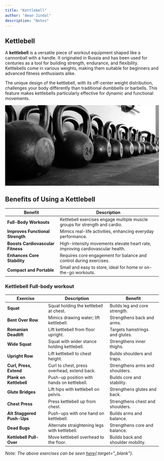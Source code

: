 ```yaml
---
title: "Kettlebell"
author: "Aman Jindal"
description: "Notes"
---
```


## Kettlebell

A **kettlebell** is a versatile piece of workout equipment shaped like a cannonball with a handle. It originated in Russia and has been used for centuries as a tool for building strength, endurance, and flexibility. Kettlebells come in various weights, making them suitable for beginners and advanced fitness enthusiasts alike.

The unique design of the kettlebell, with its off-center weight distribution, challenges your body differently than traditional dumbbells or barbells. This feature makes kettlebells particularly effective for dynamic and functional movements.

![Kettlebell](./Images/Fitness/Kettlebell.jpeg)

## Benefits of Using a Kettlebell

| **Benefit**               | **Description**                                                                 |
|---------------------------|---------------------------------------------------------------------------------|
| **Full-Body Workouts**     | Kettlebell exercises engage multiple muscle groups for strength and cardio.     |
| **Improves Functional Strength** | Mimics real-life activities, enhancing everyday performance.                  |
| **Boosts Cardiovascular Fitness** | High-intensity movements elevate heart rate, improving cardiovascular health. |
| **Enhances Core Stability** | Requires core engagement for balance and control during exercises.              |
| **Compact and Portable**   | Small and easy to store, ideal for home or on-the-go workouts.                  |

### Kettlebell Full-body workout

| **Exercise**               | **Description**                           | **Benefit**                        |
|----------------------------|-------------------------------------------|------------------------------------|
| **Squat**                  | Squat holding the kettlebell at chest.    | Builds leg and core strength.      |
| **Bent Over Row**          | Mimics drawing water; lift kettlebell.    | Strengthens back and arms.         |
| **Romanian Deadlift**      | Lift kettlebell from floor upright.       | Targets hamstrings and glutes.     |
| **Wide Squat**             | Squat with wider stance holding kettlebell.| Strengthens inner thighs.          |
| **Upright Row**            | Lift kettlebell to chest height.          | Builds shoulders and traps.        |
| **Curl, Press, Extend**    | Curl to chest, press overhead, extend back.| Strengthens arms and shoulders.    |
| **Plank on Kettlebell**    | Push-up position with hands on kettlebell.| Builds core and stability.         |
| **Glute Bridges**          | Lift hips with kettlebell on pelvis.      | Strengthens glutes and back.       |
| **Chest Press**            | Press kettlebell up from chest.           | Strengthens chest and shoulders.   |
| **Alt Staggered Push-Ups** | Push-ups with one hand on kettlebell.     | Builds arms and balance.           |
| **Dead Bugs**              | Alternate straightening legs with kettlebell.| Strengthens core and balance.      |
| **Kettlebell Pull-Over**   | Move kettlebell overhead to the floor.    | Builds back and shoulder mobility. |

*Note: The above exercises can be seen [here](https://youtu.be/stx7PYeoMao){:target="_blank"}.*


